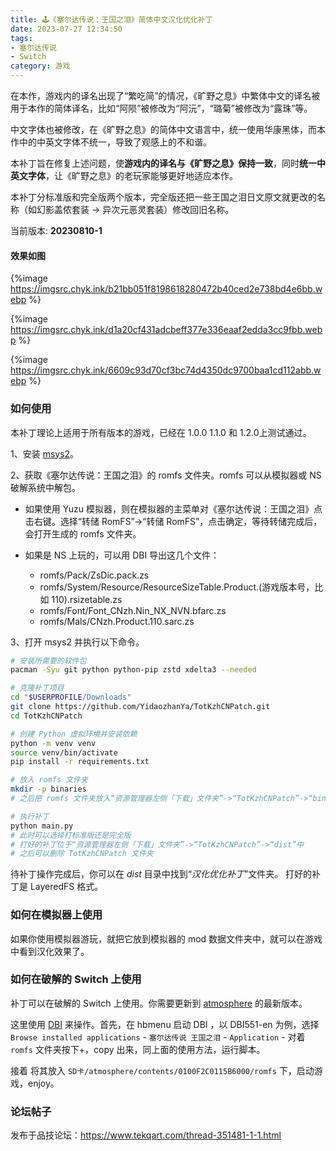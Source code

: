 ```yaml
---
title: 🕹️《塞尔达传说：王国之泪》简体中文汉化优化补丁
date: 2023-07-27 12:34:50
tags:
- 塞尔达传说
- Switch
category: 游戏
---
```


在本作，游戏内的译名出现了“繁吃简”的情况，《旷野之息》中繁体中文的译名被用于本作的简体译名，比如“阿陨”被修改为“阿沅”，“璐菊”被修改为“露珠”等。

中文字体也被修改，在《旷野之息》的简体中文语言中，统一使用华康黑体，而本作中的中英文字体不统一，导致了观感上的不和谐。

本补丁旨在修复上述问题，使**游戏内的译名与《旷野之息》保持一致**，同时**统一中英文字体**，让《旷野之息》的老玩家能够更好地适应本作。

本补丁分标准版和完全版两个版本，完全版还把一些王国之泪日文原文就更改的名称（如幻影盖侬套装 -> 异次元恶灵套装）修改回旧名称。

当前版本: **20230810-1**

#### 效果如图

{%image https://imgsrc.chyk.ink/b21bb051f8198618280472b40ced2e738bd4e6bb.webp %}

{%image https://imgsrc.chyk.ink/d1a20cf431adcbeff377e336eaaf2edda3cc9fbb.webp %}

{%image https://imgsrc.chyk.ink/6609c93d70cf3bc74d4350dc9700baa1cd112abb.webp %}

### 如何使用

本补丁理论上适用于所有版本的游戏，已经在 1.0.0 1.1.0 和 1.2.0上测试通过。

1、安装 [msys2](https://www.msys2.org)。

2、获取《塞尔达传说：王国之泪》的 romfs 文件夹。romfs 可以从模拟器或 NS 破解系统中解包。

- 如果使用 Yuzu 模拟器，则在模拟器的主菜单对《塞尔达传说：王国之泪》点击右键。选择“转储 RomFS”->“转储 RomFS”，点击确定，等待转储完成后，会打开生成的 romfs 文件夹。

- 如果是 NS 上玩的，可以用 DBI 导出这几个文件：

  - romfs/Pack/ZsDic.pack.zs
  - romfs/System/Resource/ResourceSizeTable.Product.(游戏版本号，比如 110).rsizetable.zs
  - romfs/Font/Font_CNzh.Nin_NX_NVN.bfarc.zs
  - romfs/Mals/CNzh.Product.110.sarc.zs

3、打开 msys2 并执行以下命令。

```bash
# 安装所需要的软件包
pacman -Syu git python python-pip zstd xdelta3 --needed

# 克隆补丁项目
cd "$USERPROFILE/Downloads"
git clone https://github.com/YidaozhanYa/TotKzhCNPatch.git
cd TotKzhCNPatch

# 创建 Python 虚拟环境并安装依赖
python -m venv venv
source venv/bin/activate
pip install -r requirements.txt

# 放入 romfs 文件夹
mkdir -p binaries
# 之后把 romfs 文件夹放入“资源管理器左侧「下载」文件夹”->“TotKzhCNPatch”->“binaries”中

# 执行补丁
python main.py
# 此时可以选择打标准版还是完全版
# 打好的补丁位于“资源管理器左侧「下载」文件夹”->“TotKzhCNPatch”->“dist”中
# 之后可以删除 TotKzhCNPatch 文件夹
```

待补丁操作完成后，你可以在 *dist* 目录中找到“*汉化优化补丁*”文件夹。
打好的补丁是 LayeredFS 格式。

### 如何在模拟器上使用

 如果你使用模拟器游玩，就把它放到模拟器的 mod 数据文件夹中，就可以在游戏中看到汉化效果了。

### 如何在破解的 Switch 上使用

补丁可以在破解的 Switch 上使用。你需要更新到 [atmosphere](https://github.com/Atmosphere-NX/Atmosphere) 的最新版本。

这里使用 [DBI](https://github.com/rashevskyv/dbi) 来操作。首先，在 hbmenu 启动 DBI ，以 DBI551-en 为例，选择 `Browse installed applications` - `塞尔达传说 王国之泪` - `Application` - 对着 `romfs` 文件夹按下+，copy 出来，同上面的使用方法，运行脚本。

接着 将其放入 `SD卡/atmosphere/contents/0100F2C0115B6000/romfs` 下，启动游戏，enjoy。

### 论坛帖子

发布于品技论坛：https://www.tekqart.com/thread-351481-1-1.html
